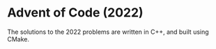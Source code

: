# Advent of Code (2022)

The solutions to the 2022 problems are written in C++, and built using CMake.
